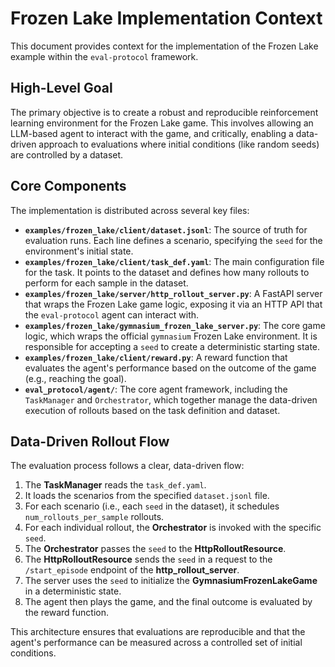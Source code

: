 # Frozen Lake Implementation Context

This document provides context for the implementation of the Frozen Lake example within the `eval-protocol` framework.

## High-Level Goal

The primary objective is to create a robust and reproducible reinforcement learning environment for the Frozen Lake game. This involves allowing an LLM-based agent to interact with the game, and critically, enabling a data-driven approach to evaluations where initial conditions (like random seeds) are controlled by a dataset.

## Core Components

The implementation is distributed across several key files:

-   **`examples/frozen_lake/client/dataset.jsonl`**: The source of truth for evaluation runs. Each line defines a scenario, specifying the `seed` for the environment's initial state.
-   **`examples/frozen_lake/client/task_def.yaml`**: The main configuration file for the task. It points to the dataset and defines how many rollouts to perform for each sample in the dataset.
-   **`examples/frozen_lake/server/http_rollout_server.py`**: A FastAPI server that wraps the Frozen Lake game logic, exposing it via an HTTP API that the `eval-protocol` agent can interact with.
-   **`examples/frozen_lake/gymnasium_frozen_lake_server.py`**: The core game logic, which wraps the official `gymnasium` Frozen Lake environment. It is responsible for accepting a `seed` to create a deterministic starting state.
-   **`examples/frozen_lake/client/reward.py`**: A reward function that evaluates the agent's performance based on the outcome of the game (e.g., reaching the goal).
-   **`eval_protocol/agent/`**: The core agent framework, including the `TaskManager` and `Orchestrator`, which together manage the data-driven execution of rollouts based on the task definition and dataset.

## Data-Driven Rollout Flow

The evaluation process follows a clear, data-driven flow:

1.  The **TaskManager** reads the `task_def.yaml`.
2.  It loads the scenarios from the specified `dataset.jsonl` file.
3.  For each scenario (i.e., each `seed` in the dataset), it schedules `num_rollouts_per_sample` rollouts.
4.  For each individual rollout, the **Orchestrator** is invoked with the specific `seed`.
5.  The **Orchestrator** passes the `seed` to the **HttpRolloutResource**.
6.  The **HttpRolloutResource** sends the `seed` in a request to the `/start_episode` endpoint of the **http_rollout_server**.
7.  The server uses the `seed` to initialize the **GymnasiumFrozenLakeGame** in a deterministic state.
8.  The agent then plays the game, and the final outcome is evaluated by the reward function.

This architecture ensures that evaluations are reproducible and that the agent's performance can be measured across a controlled set of initial conditions.
